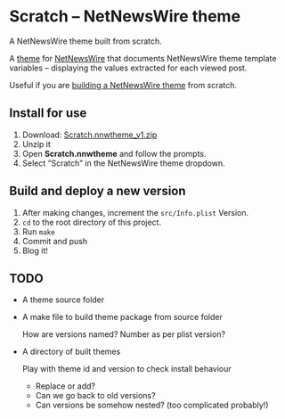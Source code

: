 # Scratch – NetNewsWire theme

A NetNewsWire theme built from scratch.

A [theme](https://netnewswire.com/help/mac/6.1/en/themes.html) for [NetNewsWire](https://netnewswire.com/) that documents NetNewsWire theme template variables – displaying the values extracted for each viewed post.

Useful if you are [building a NetNewsWire theme](https://github.com/Ranchero-Software/NetNewsWire/blob/main/Technotes/Themes.md) from scratch.

## Install for use

1. Download: <a href="https://github.com/ollicle/nnw-ollicle-scratch/raw/main/dist/Scratch.nnwtheme_v1.zip">Scratch.nnwtheme_v1.zip</a>
2. Unzip it
3. Open **Scratch.nnwtheme** and follow the prompts.
4. Select “Scratch” in the NetNewsWire theme dropdown. 

## Build and deploy a new version

1. After making changes, increment the `src/Info.plist` Version.
2. `cd` to the root directory of this project.
3. Run `make`
4. Commit and push
5. Blog it!












## TODO

- A theme source folder
- A make file to build theme package from source folder

	How are versions named? Number as per plist version?

- A directory of built themes

	Play with theme id and version to check install behaviour
	
	- Replace or add?
	- Can we go back to old versions?
	- Can versions be somehow nested? (too complicated probably!)



<!-- Template Variables

title: The title of the article
preferred_link: The best link to associate with the article for linking out.

external_link_label: A localized label for the external link.
external_link_stripped: The external link minus the scheme. Useful for displaying the external link.
external_link: The external link of the article if there is one provided by the author.

feed_link_title: The name of the feed associated with this article.
feed_link: The URL of the feed associated with this article.
byline: HTML that combines all the authors and links to them if available.
avatar_src: The image source URL for the feed icon / avatar.
dateline_style: Either "articleDateline" or "articleDatelineTitle" depending on if the title was populated or not.

datetime_long: Long version of a combined publish date and time.
datetime_medium: Medium length version of a combined publish date and time.
datetime_short: Short version of a combined publish date and time.

date_long: Long version of the publish date.
date_medium: Medium version of the publish date.
date_short: Long version of the publish date.

time_long: Long version of the publish time.
time_medium: Medium version of the publish time.
time_short: Long version of the publish time.

text_size_class: The size class that the user has selected in Preferences for article text.
body: The body of the article.

-->

<!-- 

Placeholders to check:

- feed_link
- feed_link_title
- byline
- avatar_src
- preferred_link
- title
- datetime_medium
- external_link_label
- external_link
- external_link_stripped
- text_size_class
- body


Classes used:

- .articleBody

	used as a rootselector in ios js

	must be assigned to a div so that: `div.articleBody` works as a selector
	- main js will find contained tables and pre elements for wrapping/unwrapping

Classes unused (theme specific structural):

- headerContainer
- headerTable
- header
- leftAlign
- rightAlign
- avatar
- feedlink
- externalLink

ID Used:

- #nnwImageIcon

	Used as a hook to assign a click handler in iOS to show feed inspector.
	- Accessibility issue – click handler on non-operable img
	- Accessibility issue - no alt on image
	Presumed to be an img as same hook is used to reload article image

ID Unused:

- #bodyContainer

-->
